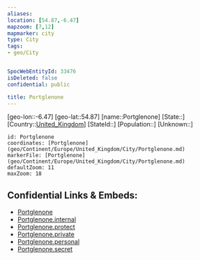 ```yaml
---
aliases: 
location: [54.87,-6.47]
mapzoom: [7,12] 
mapmarker: city 
type: City
tags:
- geo/City


SpocWebEntityId: 33476
isDeleted: false
confidential: public

title: Portglenone
---
```

[geo-lon::-6.47]
[geo-lat::54.87]
[name::Portglenone]
[State::]
[Country::[United_Kingdom](geo/Continent/Europe/United_Kingdom.md)]
[StateId::]
[Population::]
[Unknown::]


```leaflet
id: Portglenone
coordinates: [Portglenone](geo/Continent/Europe/United_Kingdom/City/Portglenone.md)
markerFile: [Portglenone](geo/Continent/Europe/United_Kingdom/City/Portglenone.md)
defaultZoom: 11 
maxZoom: 18
```


## Confidential Links & Embeds: 
- [Portglenone](../../../../../../_public/geo/Continent/Europe/United_Kingdom/City/Portglenone.md) 
- [Portglenone.internal](../../../../../../_internal/geo/Continent/Europe/United_Kingdom/City/Portglenone.internal.md) 
- [Portglenone.protect](../../../../../../_protect/geo/Continent/Europe/United_Kingdom/City/Portglenone.protect.md) 
- [Portglenone.private](../../../../../../_private/geo/Continent/Europe/United_Kingdom/City/Portglenone.private.md) 
- [Portglenone.personal](../../../../../../_personal/geo/Continent/Europe/United_Kingdom/City/Portglenone.personal.md) 
- [Portglenone.secret](../../../../../../_secret/geo/Continent/Europe/United_Kingdom/City/Portglenone.secret.md) 
